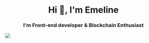 <h1 align="center">Hi 👋, I'm Emeline</h1>
<h3 align="center">I'm Front-end developer & Blockchain Enthusiast</h3>

<img  src="https://media.giphy.com/media/xTk9ZY0C9ZWM2NgmCA/giphy.gif" style="display: block;margin-left: auto;margin-right: auto;" />
